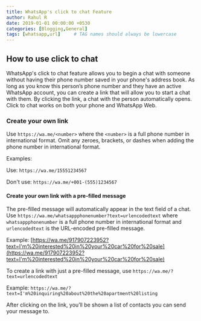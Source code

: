 ```yaml
---
title: WhatsApp's click to chat Feature
author: Rahul R
date: 2019-01-01 00:00:00 +0530
categories: [Blogging,General]
tags: [whatsapp,url]     # TAG names should always be lowercase
---
```


## How to use click to chat

WhatsApp's click to chat feature allows you to begin a chat with someone without having their phone number saved in your phone's address book. As long as you know this person’s phone number and they have an active WhatsApp account, you can create a link that will allow you to start a chat with them. By clicking the link, a chat with the person automatically opens. Click to chat works on both your phone and WhatsApp Web.

### Create your own link
Use ```https://wa.me/<number>``` where the ```<number>``` is a full phone number in international format. Omit any zeroes, brackets, or dashes when adding the phone number in international format.

Examples:

Use: ```https://wa.me/15551234567```

Don't use: ```https://wa.me/+001-(555)1234567```

#### Create your own link with a pre-filled message

The pre-filled message will automatically appear in the text field of a chat. Use ```https://wa.me/whatsappphonenumber?text=urlencodedtext``` where ```whatsappphonenumber``` is a full phone number in international format and ```urlencodedtext``` is the URL-encoded pre-filled message.

Example: [https://wa.me/917907223952?text=I'm%20interested%20in%20your%20car%20for%20sale](https://wa.me/917907223952?text=I'm%20interested%20in%20your%20car%20for%20sale)

To create a link with just a pre-filled message, use ```https://wa.me/?text=urlencodedtext```

Example: ```https://wa.me/?text=I'm%20inquiring%20about%20the%20apartment%20listing```

After clicking on the link, you’ll be shown a list of contacts you can send your message to.
